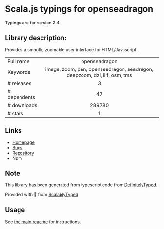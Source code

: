 
# Scala.js typings for openseadragon

Typings are for version 2.4

## Library description:
Provides a smooth, zoomable user interface for HTML/Javascript.

|                    |                 |
| ------------------ | :-------------: |
| Full name          | openseadragon |
| Keywords           | image, zoom, pan, openseadragon, seadragon, deepzoom, dzi, iiif, osm, tms |
| # releases         | 3 |
| # dependents       | 47 |
| # downloads        | 289780 |
| # stars            | 1 |

## Links
- [Homepage](http://openseadragon.github.io/)
- [Bugs](https://github.com/openseadragon/openseadragon/issues)
- [Repository](https://github.com/openseadragon/openseadragon)
- [Npm](https://www.npmjs.com/package/openseadragon)
    


## Note
This library has been generated from typescript code from [DefinitelyTyped](https://definitelytyped.org).

Provided with :purple_heart: from [ScalablyTyped](https://github.com/oyvindberg/ScalablyTyped)

## Usage
See [the main readme](../../readme.md) for instructions.


